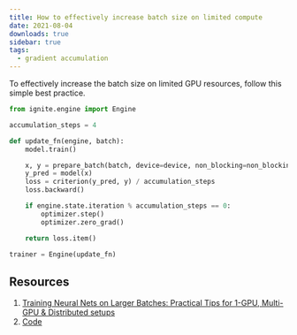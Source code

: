 ```yaml
---
title: How to effectively increase batch size on limited compute
date: 2021-08-04
downloads: true
sidebar: true
tags:
  - gradient accumulation
---
```

To effectively increase the batch size on limited GPU resources, follow
this simple best practice.

<!--more-->


```python
from ignite.engine import Engine

accumulation_steps = 4

def update_fn(engine, batch):
    model.train()

    x, y = prepare_batch(batch, device=device, non_blocking=non_blocking)
    y_pred = model(x)
    loss = criterion(y_pred, y) / accumulation_steps
    loss.backward()

    if engine.state.iteration % accumulation_steps == 0:
        optimizer.step()
        optimizer.zero_grad()

    return loss.item()

trainer = Engine(update_fn)
```

## Resources

1.  [Training Neural Nets on Larger Batches: Practical Tips for 1-GPU,
    Multi-GPU & Distributed
    setups](https://medium.com/huggingface/training-larger-batches-practical-tips-on-1-gpu-multi-gpu-distributed-setups-ec88c3e51255)
2.  [Code](https://gist.github.com/thomwolf/ac7a7da6b1888c2eeac8ac8b9b05d3d3#file-gradient_accumulation-py)

